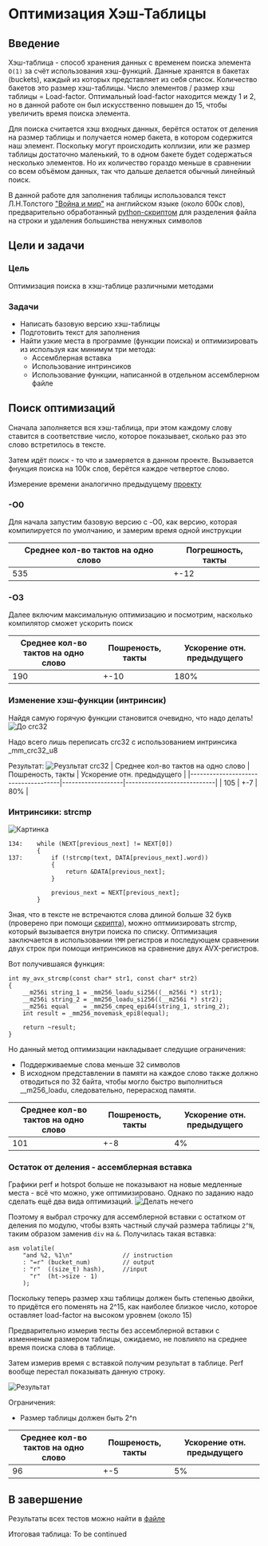# Оптимизация Хэш-Таблицы

## Введение
Хэш-таблица - способ хранения данных с временем поиска элемента `O(1)` за счёт использования хэш-функций.
Данные хранятся в бакетах (buckets), каждый из которых представляет из себя список. Количество бакетов это размер хэш-таблицы. Число элементов / размер хэш таблицы = Load-factor. Оптимальный load-factor находится между 1 и 2, но в данной работе он был искусственно повышен до 15, чтобы увеличить время поиска элемента.

Для поиска считается хэш входных данных, берётся остаток от деления на размер таблицы и получается номер бакета, в котором содержится наш элемент. Поскольку могут происходить коллизии, или же размер таблицы достаточно маленький, то в одном бакете будет содержаться несколько элементов. Но их количество гораздо меньше в сравнении со всем объёмом данных, так что дальше делается обычный линейный поиск.

В данной работе для заполнения таблицы использовался текст Л.Н.Толстого ["Война и мир"](txt_parser/war_and_peace.txt) на английском языке (около 600к слов), предварительно обработанный [python-скриптом](txt_parser/parser.py) для разделения файла на строки и удаления большинства ненужных символов

## Цели и задачи
### Цель
Оптимизация поиска в хэш-таблице различными методами
### Задачи
- Написать базовую версию хэш-таблицы
- Подготовить текст для заполнения
- Найти узкие места в программе (функции поиска) и оптимизировать из используя как минимум три метода:
    * Ассемблерная вставка
    * Использование интринсиков
    * Использование функции, написанной в отдельном ассемблерном файле

## Поиск оптимизаций
Сначала заполняется вся хэш-таблица, при этом каждому слову ставится в соответствие число, которое показывает, сколько раз это слово встретилось в тексте.

Затем идёт поиск - то что и замеряется в данном проекте. Вызывается фнукция поиска на 100к слов, берётся каждое четвертое слово.

Измерение времени аналогично предыдущему [проекту](github.com/AndreyBritvin/Mandelbrot)

### -O0
Для начала запустим базовую версию с -O0, как версию, которая компилируется по умолчанию, и замерим время одной инструкции

| Среднее кол-во тактов на одно слово | Погрешность, такты |
|-------------------------------------|-------------------|
| 535                                 | +-12              |

### -O3
Далее включим максимальную оптимизацию и посмотрим, насколько компилятор сможет ускорить поиск

| Среднее кол-во тактов на одно слово | Пошреность, такты | Ускорение отн. предыдущего |
|-------------------------------------|-------------------|----------------------------|
| 190                                 | +-10              | 180%                       |

### Изменение хэш-функции (интринсик)
Найдя самую горячую функции становится очевидно, что надо делать!
![До crc32](img/only_o3_2.png)

Надо всего лишь переписать crc32 с использованием интринсика _mm_crc32_u8

Результат:
![Реузльтат crc32](img/crc32_intr_3.png)
| Среднее кол-во тактов на одно слово | Пошреность, такты | Ускорение отн. предыдущего |
|-------------------------------------|-------------------|----------------------------|
| 105                                 | +-7               | 80%                        |

### Интринсики: strcmp
![Картинка](img/strcmp_finding.png)

```
134:    while (NEXT[previous_next] != NEXT[0])
        {
137:        if (!strcmp(text, DATA[previous_next].word))
            {
                return &DATA[previous_next];
            }

            previous_next = NEXT[previous_next];
        }
```
Зная, что в тексте не встречаются слова длиной больше 32 букв (проверено при помощи [скрипта](txt_parser/find_max_len.py)), можно оптмиизировать strcmp, который вызывается внутри поиска по списку. Оптимизация заключается в использовании `YMM` регистров и последующем сравнении двух строк при помощи интринсиков на сравнение двух AVX-регистров.

Вот получившаяся функция:

~~~
int my_avx_strcmp(const char* str1, const char* str2)
{
    __m256i string_1 = _mm256_loadu_si256((__m256i *) str1);
    __m256i string_2 = _mm256_loadu_si256((__m256i *) str2);
    __m256i equal    = _mm256_cmpeq_epi64(string_1, string_2);
    int result = _mm256_movemask_epi8(equal);

    return ~result;
}
~~~

Но данный метод оптимизации накладывает следущие ограничения:
- Поддерживаемые слова меньше 32 символов
- В исходном представлении в памяти на каждое слово также должно отводиться по 32 байта, чтобы могло быстро выполниться __m256_loadu, следовательно, перерасход памяти.

| Среднее кол-во тактов на одно слово | Пошреность, такты | Ускорение отн. предыдущего |
|-------------------------------------|-------------------|----------------------------|
| 101                                 | +-8               | 4%                         |

### Остаток от деления - ассемблерная вставка
Графики perf и hotspot больше не показывают на новые медленные места - всё что можно, уже оптимизировано. Однако по заданию надо сделать ещё два вида оптимизаций.
![Делать нечего](img/before_asm_inline.png)

Поэтому я выбрал строчку для ассемблерной вставки с остатком от деления по модулю, чтобы взять частный случай размера таблицы `2^N`, таким образом заменив `div` на `&`. Получилась такая вставка:
```
asm volatile(
    "and %2, %1\n"              // instruction
    : "=r" (bucket_num)         // output
    : "r"  ((size_t) hash),     //input
      "r"  (ht->size - 1)
    );
```

Поскольку теперь размер хэш таблицы должен быть степенью двойки, то придётся его поменять на 2^15, как наиболее близкое число, которое оставляет load-factor на высоком уровнем (около 15)

Предварительно измерив тесты без ассемблерной вставки с изменненым размером таблицы, ожидаемо, не повлияло на среднее время поиска слова в таблице.

Затем измерив время с вставкой получим результат в таблице. Perf вообще перестал показывать данную строку.

![Результат](img/after_asm_inline_2.png)

Ограничения:
* Размер таблицы должен быть 2^n

| Среднее кол-во тактов на одно слово | Пошреность, такты | Ускорение отн. предыдущего |
|-------------------------------------|-------------------|----------------------------|
| 96                                  | +-5               | 5%                         |


## В завершение
Результаты всех тестов можно найти в [файле](Results.xlsx)

Итоговая таблица:
To be continued
